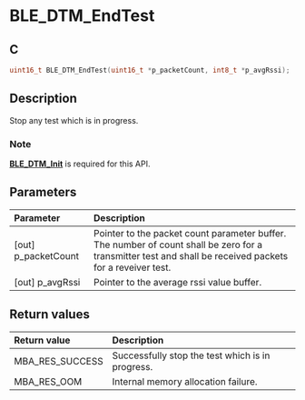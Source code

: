 # BLE_DTM_EndTest

## C

```c
uint16_t BLE_DTM_EndTest(uint16_t *p_packetCount, int8_t *p_avgRssi);
```

## Description

Stop any test which is in progress.

### Note

**[BLE_DTM_Init](GUID-21714A75-A3D2-41AE-AF6B-7AB79CE96BAE.md)** is required for this API.

## Parameters

|Parameter|Description|
|:---|:---|
|\[out\] p_packetCount|Pointer to the packet count parameter buffer. The number of count shall be zero for a transmitter test and shall be received packets for a reveiver test.|
|\[out\] p_avgRssi|Pointer to the average rssi value buffer.|

## Return values

|Return value|Description|
|:---|:---|
MBA_RES_SUCCESS|Successfully stop the test which is in progress.|
MBA_RES_OOM|Internal memory allocation failure.|
